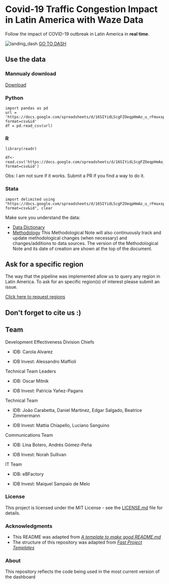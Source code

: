 # Covid-19 Traffic Congestion Impact in Latin America with Waze Data

Follow  the impact of COVID-19 outbreak in Latin America in **real time**.

![landing_dash](https://github.com/EL-BID/Covid-19-Traffic-Impact-Dashboard/blob/master/imgs/dashboard_landing.png?raw=true)
[GO TO DASH]()

## Use the data

### Mannualy download

[Download](https://docs.google.com/spreadsheets/d/16SIYidLScgFZOeqpHmAo_u_rFmuxxpCCWeRAXSDOT3I/export?format=csv&id)

### Python

```
import pandas as pd
url = 'https://docs.google.com/spreadsheets/d/16SIYidLScgFZOeqpHmAo_u_rFmuxxpCCWeRAXSDOT3I/export?format=csv&id'
df = pd.read_csv(url)
```

### R

```
library(readr)

df<-read.csv('https://docs.google.com/spreadsheets/d/16SIYidLScgFZOeqpHmAo_u_rFmuxxpCCWeRAXSDOT3I/export?format=csv&id')
```
Obs: I am not sure if it works. Submit a PR if you find a way to do it.

### Stata

```
import delimited using "https://docs.google.com/spreadsheets/d/16SIYidLScgFZOeqpHmAo_u_rFmuxxpCCWeRAXSDOT3I/export?format=csv&id", clear
```

Make sure you understand the data:
- [Data Dictionary](https://github.com/EL-BID/Covid-19-Traffic-Impact-Dashboard/blob/master/docs/Data%20Dictionary.md)
- [Methodology](https://iadb-comms.org/COVID19-Impact-Dashboard-Methodological-Note) This Methodological Note will also continuously track and update methodological changes (when necessary) and changes/additions to data sources. The version of the Methodological Note and its date of creation are shown at the top of the document.

## Ask for a specific region

The way that the pipeline was implemented allow us to query any region in Latin
America. To ask for an specific region(s) of interest please submit an issue.

[Click here to request regions](https://github.com/EL-BID/Covid-19-Traffic-Impact-Dashboard/issues/new?assignees=JoaoCarabetta&labels=enhancement&template=region-request.md&title=%5BRegion+Request%5D+%3Cadd+short+description%3E)

## Don't forget to cite us :)


## Team 

Development Effectiveness Division Chiefs 

- IDB: Carola Alvarez 

- IDB Invest: Alessandro Maffioli 

Technical Team Leaders 

- IDB: Oscar Mitnik 

- IDB Invest: Patricia Yañez-Pagans 

Technical Team 

- IDB: João Carabetta, Daniel Martinez, Edgar Salgado, Beatrice Zimmermann 

- IDB Invest: Mattia Chiapello, Luciano Sanguino

Communications Team 

- IDB: Lina Botero, Andrés Gómez-Peña 

- IDB Invest: Norah Sullivan 

IT Team 

- IDB: eBFactory  

- IDB Invest: Maiquel Sampaio de Melo 

### License

This project is licensed under the MIT License - see the [LICENSE.md](LICENSE.md) file for details.

### Acknowledgments

* This README was adapted from [*A template to make good README.md*](https://gist.github.com/PurpleBooth/109311bb0361f32d87a2)
* The structure of this repository was adapted from [*Fast Project Templates*](https://github.com/JoaoCarabetta/project-templates)

### About
This repository reflects the code being used in the most current version of the dashboard
